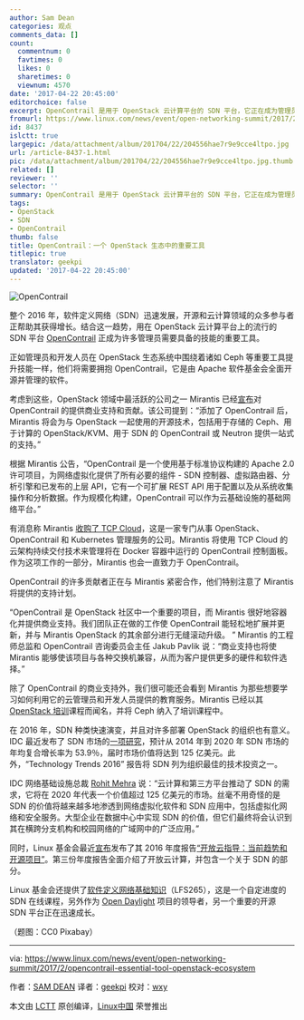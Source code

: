 ```yaml
---
author: Sam Dean
categories: 观点
comments_data: []
count:
  commentnum: 0
  favtimes: 0
  likes: 0
  sharetimes: 0
  viewnum: 4570
date: '2017-04-22 20:45:00'
editorchoice: false
excerpt: OpenContrail 是用于 OpenStack 云计算平台的 SDN 平台，它正在成为管理员需要具备的技能的重要工具。
fromurl: https://www.linux.com/news/event/open-networking-summit/2017/2/opencontrail-essential-tool-openstack-ecosystem
id: 8437
islctt: true
largepic: /data/attachment/album/201704/22/204556hae7r9e9cce4ltpo.jpg
url: /article-8437-1.html
pic: /data/attachment/album/201704/22/204556hae7r9e9cce4ltpo.jpg.thumb.jpg
related: []
reviewer: ''
selector: ''
summary: OpenContrail 是用于 OpenStack 云计算平台的 SDN 平台，它正在成为管理员需要具备的技能的重要工具。
tags:
- OpenStack
- SDN
- OpenContrail
thumb: false
title: OpenContrail：一个 OpenStack 生态中的重要工具
titlepic: true
translator: geekpi
updated: '2017-04-22 20:45:00'
---
```


![OpenContrail](/data/attachment/album/201704/22/204556hae7r9e9cce4ltpo.jpg "OpenContrail")


整个 2016 年，软件定义网络（SDN）迅速发展，开源和云计算领域的众多参与者正帮助其获得增长。结合这一趋势，用在 OpenStack 云计算平台上的流行的 SDN 平台 [OpenContrail](https://www.globenewswire.com/Tracker?data=brZ3aJVRyVHeFOyzJ1Dl4DMY3CsSV7XcYkwRyOcrw4rDHplSItUqHxXtWfs18mLsa8_bPzeN2EgZXWcQU8vchg==) 正成为许多管理员需要具备的技能的重要工具。


正如管理员和开发人员在 OpenStack 生态系统中围绕着诸如 Ceph 等重要工具提升技能一样，他们将需要拥抱 OpenContrail，它是由 Apache 软件基金会全面开源并管理的软件。


考虑到这些，OpenStack 领域中最活跃的公司之一 Mirantis 已经[宣布](http://www.econotimes.com/Mirantis-Becomes-First-Vendor-to-Offer-Support-and-Managed-Services-for-OpenContrail-SDN-486228)对 OpenContrail 的提供商业支持和贡献。该公司提到：“添加了 OpenContrail 后，Mirantis 将会为与 OpenStack 一起使用的开源技术，包括用于存储的 Ceph、用于计算的 OpenStack/KVM、用于 SDN 的 OpenContrail 或 Neutron 提供一站式的支持。”


根据 Mirantis 公告，“OpenContrail 是一个使用基于标准协议构建的 Apache 2.0 许可项目，为网络虚拟化提供了所有必要的组件 - SDN 控制器、虚拟路由器、分析引擎和已发布的上层 API，它有一个可扩展 REST API 用于配置以及从系统收集操作和分析数据。作为规模化构建，OpenContrail 可以作为云基础设施的基础网络平台。”


有消息称 Mirantis [收购了 TCP Cloud](https://www.globenewswire.com/Tracker?data=Lv6LkvREFzGWgujrf1n6r_qmjSdu67-zdRAYt2itKQ6Fytomhfphuk5EbDNjNYtfgAsbnqI8H1dn_5kB5uOSmmSYY9XP2ibkrPw_wKi5JtnAyV43AjuR_epMmOUkZZ8QtFdkR33lTGDmN6O5B4xkwv7fENcDpm30nI2Og_YrYf0b4th8Yy4S47lKgITa7dz2bJpwpbCIzd7muk0BZ17vsEp0S3j4kQJnmYYYk5udOMA=)，这是一家专门从事 OpenStack、OpenContrail 和 Kubernetes 管理服务的公司。Mirantis 将使用 TCP Cloud 的云架构持续交付技术来管理将在 Docker 容器中运行的 OpenContrail 控制面板。作为这项工作的一部分，Mirantis 也会一直致力于 OpenContrail。


OpenContrail 的许多贡献者正在与 Mirantis 紧密合作，他们特别注意了 Mirantis 将提供的支持计划。


“OpenContrail 是 OpenStack 社区中一个重要的项目，而 Mirantis 很好地容器化并提供商业支持。我们团队正在做的工作使 OpenContrail 能轻松地扩展并更新，并与 Mirantis OpenStack 的其余部分进行无缝滚动升级。 ” Mirantis 的工程师总监和 OpenContrail 咨询委员会主任 Jakub Pavlik 说：“商业支持也将使 Mirantis 能够使该项目与各种交换机兼容，从而为客户提供更多的硬件和软件选择。”


除了 OpenContrail 的商业支持外，我们很可能还会看到 Mirantis 为那些想要学习如何利用它的云管理员和开发人员提供的教育服务。Mirantis 已经以其 [OpenStack 培训](https://training.mirantis.com/)课程而闻名，并将 Ceph 纳入了培训课程中。


在 2016 年，SDN 种类快速演变，并且对许多部署 OpenStack 的组织也有意义。IDC 最近发布了 SDN 市场的[一项研究](https://www.idc.com/getdoc.jsp?containerId=prUS41005016)，预计从 2014 年到 2020 年 SDN 市场的年均复合增长率为 53.9％，届时市场价值将达到 125 亿美元。此外，“Technology Trends 2016” 报告将 SDN 列为组织最佳的技术投资之一。


IDC 网络基础设施总裁 [Rohit Mehra](http://www.idc.com/getdoc.jsp?containerId=PRF003513) 说：“云计算和第三方平台推动了 SDN 的需求，它将在 2020 年代表一个价值超过 125 亿美元的市场。丝毫不用奇怪的是 SDN 的价值将越来越多地渗透到网络虚拟化软件和 SDN 应用中，包括虚拟化网络和安全服务。大型企业在数据中心中实现 SDN 的价值，但它们最终将会认识到其在横跨分支机构和校园网络的广域网中的广泛应用。”


同时，Linux 基金会最近[宣布](https://www.linux.com/blog/linux-foundation-issues-2016-guide-open-source-cloud-projects)发布了其 2016 年度报告[“开放云指导：当前趋势和开源项目”](http://ctt.marketwire.com/?release=11G120876-001&id=10172077&type=0&url=http%3A%2F%2Fgo.linuxfoundation.org%2Frd-open-cloud-report-2016-pr)。第三份年度报告全面介绍了开放云计算，并包含一个关于 SDN 的部分。


Linux 基金会还提供了[软件定义网络基础知识](https://training.linuxfoundation.org/linux-courses/system-administration-training/software-defined-networking-fundamentals)（LFS265），这是一个自定进度的 SDN 在线课程，另外作为 [Open Daylight](https://www.opendaylight.org/) 项目的领导者，另一个重要的开源 SDN 平台正在迅速成长。


（题图：CC0 Pixabay）




---


via: <https://www.linux.com/news/event/open-networking-summit/2017/2/opencontrail-essential-tool-openstack-ecosystem>


作者：[SAM DEAN](https://www.linux.com/users/sam-dean) 译者：[geekpi](https://github.com/geekpi) 校对：[wxy](https://github.com/wxy)


本文由 [LCTT](https://github.com/LCTT/TranslateProject) 原创编译，[Linux中国](https://linux.cn/) 荣誉推出